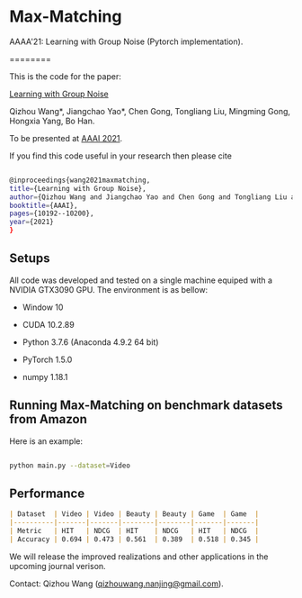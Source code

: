 
# Max-Matching 

AAAA'21: Learning with Group Noise (Pytorch implementation).

========

This is the code for the paper:

[Learning with Group Noise](https://arxiv.org/abs/2103.09468)

Qizhou Wang*, Jiangchao Yao*, Chen Gong, Tongliang Liu, Mingming Gong, Hongxia Yang, Bo Han. 

To be presented at [AAAI 2021](https://aaai.org/Conferences/AAAI-21/).

  

If you find this code useful in your research then please cite

```bash

@inproceedings{wang2021maxmatching,
title={Learning with Group Noise},
author={Qizhou Wang and Jiangchao Yao and Chen Gong and Tongliang Liu and Mingming Gong and Hongxia Yang and Bo Han},
booktitle={AAAI},
pages={10192--10200},
year={2021}
}

```

  

## Setups

All code was developed and tested on a single machine equiped with a NVIDIA GTX3090 GPU. The environment is as bellow:

  

- Window 10

- CUDA 10.2.89

- Python 3.7.6 (Anaconda 4.9.2 64 bit)

- PyTorch 1.5.0

- numpy 1.18.1

  

## Running Max-Matching on benchmark datasets from Amazon

Here is an example:

  

```bash

python main.py --dataset=Video

```

  

## Performance

  


```markdown
| Dataset  | Video | Video | Beauty | Beauty | Game  | Game  |
|----------|-------|-------|--------|--------|-------|-------|
| Metric   | HIT   | NDCG  | HIT    | NDCG   | HIT   | NDCG  |
| Accuracy | 0.694 | 0.473 | 0.561  | 0.389  | 0.518 | 0.345 |
```

We will release the improved realizations and other applications in the upcoming journal verison. 

Contact: Qizhou Wang (qizhouwang.nanjing@gmail.com).

  

